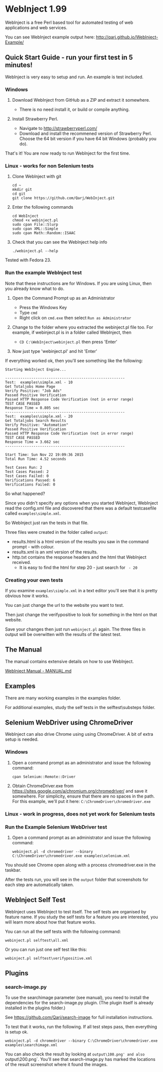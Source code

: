 # WebInject 1.99
WebInject is a free Perl based tool for automated testing of web applications and web services.

You can see WebInject example output here: http://qarj.github.io/WebInject-Example/

Quick Start Guide - run your first test in 5 minutes!
-----------------------------------------------------

WebInject is very easy to setup and run. An example is test included.

### Windows

1. Download WebInject from GitHub as a ZIP and extract it somewhere.
    * There is no need install it, or build or compile anything.

2. Install Strawberry Perl.
    * Navigate to http://strawberryperl.com/
    * Download and install the recommened version of Strawberry Perl. Choose the 64 bit version if you have 64 bit Windows (probably you do).

That's it! You are now ready to run WebInject for the first time.

### Linux - works for non Selenium tests

1. Clone WebInject with git
    ```
    cd ~
    mkdir git
    cd git
    git clone https://github.com/Qarj/WebInject.git
    ```

2. Enter the following commands
    ```
    cd WebInject
    chmod +x webinject.pl
    sudo cpan File::Slurp
    sudo cpan XML::Simple
    sudo cpan Math::Random::ISAAC
    ```

3. Check that you can see the WebInject help info
    ```
    ./webinject.pl --help
    ```

Tested with Fedora 23.

### Run the example WebInject test

Note that these instructions are for Windows. If you are using Linux, then you already know what to do.

1. Open the Command Prompt up as an Administrator
    * Press the Windows Key
    * Type `cmd`
    * Right click on `cmd.exe` then select `Run as Administrator`

2. Change to the folder where you extracted the webinject.pl file too. For example, if webinject.pl is in a folder called WebInject, then
    * `CD C:\WebInject\webinject.pl` then press 'Enter'

3. Now just type 'webinject.pl' and hit 'Enter'

If everything worked ok, then you'll see something like the following:

```
Starting WebInject Engine...

-------------------------------------------------------
Test:  examples\simple.xml - 10
Get Totaljobs Home Page
Verify Positive: "Job Ads"
Passed Positive Verification
Passed HTTP Response Code Verification (not in error range)
TEST CASE PASSED
Response Time = 0.805 sec
-------------------------------------------------------
Test:  examples\simple.xml - 20
Get Totaljobs Search Results
Verify Positive: "Automation"
Passed Positive Verification
Passed HTTP Response Code Verification (not in error range)
TEST CASE PASSED
Response Time = 3.662 sec
-------------------------------------------------------

Start Time: Sun Nov 22 19:09:36 2015
Total Run Time: 4.52 seconds

Test Cases Run: 2
Test Cases Passed: 2
Test Cases Failed: 0
Verifications Passed: 6
Verifications Failed: 0
```

So what happened?

Since you didn't specify any options when you started WebInject, WebInject read the config.xml file and discovered that there was a default testcasefile called `examples\simple.xml`.

So WebInject just ran the tests in that file.

Three files were created in the folder called `output`:
* results.html is a html version of the results you saw in the command prompt - with colour.
* results.xml is an xml version of the results.
* http.txt contains the response headers and the html that WebInject received.
    * It is easy to find the html for step 20 - just search for ` - 20`

### Creating your own tests

If you examine `examples\simple.xml` in a text editor you'll see that it is pretty obvious how it works.

You can just change the url to the website you want to test.

Then just change the verifypositive to look for something in the html on that website.

Save your changes then just run `webinject.pl` again. The three files in output will be overwitten with the results of the latest test.

The Manual
----------

The manual contains extensive details on how to use WebInject.

[WebInject Manual - MANUAL.md](MANUAL.md)


Examples
--------

There are many working examples in the examples folder.

For additional examples, study the self tests in the selftest\substeps folder.

Selenium WebDriver using ChromeDriver
-------------------------------------

WebInject can also drive Chrome using using ChromeDriver. A bit of extra setup is needed.

### Windows

1. Open a command prompt as an administrator and issue the following command:
    ```
    cpan Selenium::Remote::Driver
    ```

2. Obtain ChromeDriver.exe from https://sites.google.com/a/chromium.org/chromedriver/ and save
it somewhere. For simplicity, ensure that there are no spaces in the path. For this example,
we'll put it here: `C:\ChromeDriver\chromedriver.exe`

### Linux - work in progress, does not yet work for Selenium tests


### Run the Example Selenium WebDriver test
1. Open a command prompt as an administrator and issue the following command:

    ```
    webinject.pl -d chromedriver --binary C:\ChromeDriver\chromedriver.exe examples\selenium.xml
    ```

You should see Chrome open along with a process chromedriver.exe in the taskbar.

After the tests run, you will see in the `output` folder that screenshots for each step
are automatically taken.

WebInject Self Test
-------------------

WebInject uses WebInject to test itself. The self tests are organised by feature name.
If you study the self tests for a feature you are interested, you will learn more about
how that feature works.

You can run all the self tests with the following command:

```
webinject.pl selftest\all.xml
```

Or you can run just one self test like this:

```
webinject.pl selftest\verifypositive.xml
```

Plugins
-------

### search-image.py

To use the searchimage parameter (see manual), you need to install the dependencies for the search-image.py plugin. (The plugin itself is already installed in the plugins folder.)

See https://github.com/Qarj/search-image for full installation instructions.

To test that it works, run the following. If all test steps pass, then everything is setup ok.

```
webinject.pl -d chromedriver --binary C:\ChromeDriver\chromedriver.exe examples\searchimage.xml
```

You can also check the result by looking at `output\100.png' and also `output\200.png`. You'll see that
search-image.py has marked the locations of the result screenshot where it found the images.